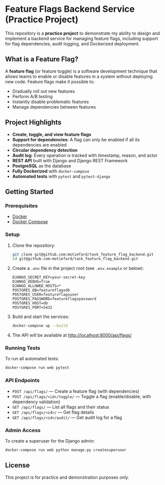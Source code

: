 # Feature Flags Backend Service (Practice Project)

This repository is a **practice project** to demonstrate my ability to design and implement a backend service for managing feature flags, including support for flag dependencies, audit logging, and Dockerized deployment.

## What is a Feature Flag?
A **feature flag** (or feature toggle) is a software development technique that allows teams to enable or disable features in a system without deploying new code. Feature flags make it possible to:
- Gradually roll out new features
- Perform A/B testing
- Instantly disable problematic features
- Manage dependencies between features

## Project Highlights
- **Create, toggle, and view feature flags**
- **Support for dependencies**: A flag can only be enabled if all its dependencies are enabled
- **Circular dependency detection**
- **Audit log**: Every operation is tracked with timestamp, reason, and actor
- **REST API** built with Django and Django REST Framework
- **PostgreSQL** as the database
- **Fully Dockerized** with `docker-compose`
- **Automated tests** with `pytest` and `pytest-django`

## Getting Started

### Prerequisites
- [Docker](https://www.docker.com/)
- [Docker Compose](https://docs.docker.com/compose/)

### Setup
1. Clone the repository:
   ```bash
   git clone git@github.com:motiefard/task_feature_flag_backend.git
   cd git@github.com:motiefard/task_feature_flag_backend.git
   ```
2. Create a `.env` file in the project root (see `.env.example` or below):
   ```env
   DJANGO_SECRET_KEY=your-secret-key
   DJANGO_DEBUG=True
   DJANGO_ALLOWED_HOSTS=*
   POSTGRES_DB=featureflagsdb
   POSTGRES_USER=featureflagsuser
   POSTGRES_PASSWORD=featureflagspassword
   POSTGRES_HOST=db
   POSTGRES_PORT=5432
   ```
3. Build and start the services:
   ```bash
   docker-compose up --build
   ```
4. The API will be available at [http://localhost:8000/api/flags/](http://localhost:8000/api/flags/)

### Running Tests
To run all automated tests:
```bash
docker-compose run web pytest
```

### API Endpoints
- `POST /api/flags/` — Create a feature flag (with dependencies)
- `POST /api/flags/<id>/toggle/` — Toggle a flag (enable/disable, with dependency validation)
- `GET /api/flags/` — List all flags and their status
- `GET /api/flags/<id>/` — Get flag details
- `GET /api/flags/<id>/audit/` — Get audit log for a flag

### Admin Access
To create a superuser for the Django admin:
```bash
docker-compose run web python manage.py createsuperuser
```

## License
This project is for practice and demonstration purposes only. 